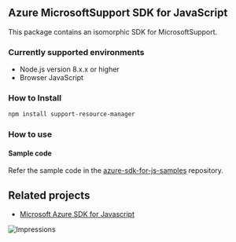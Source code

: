 ## Azure MicrosoftSupport SDK for JavaScript

This package contains an isomorphic SDK for MicrosoftSupport.

### Currently supported environments

- Node.js version 8.x.x or higher
- Browser JavaScript

### How to Install

```bash
npm install support-resource-manager
```

### How to use

#### Sample code

Refer the sample code in the [azure-sdk-for-js-samples](https://github.com/Azure/azure-sdk-for-js-samples) repository.

## Related projects

- [Microsoft Azure SDK for Javascript](https://github.com/Azure/azure-sdk-for-js)


![Impressions](https://azure-sdk-impressions.azurewebsites.net/api/impressions/azure-sdk-for-js%2Fsdk%2Fcdn%2Farm-cdn%2FREADME.png)